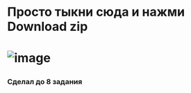 <h1>Просто тыкни сюда и нажми Download zip<h1>

![image](https://user-images.githubusercontent.com/49044115/198725098-b38ea94b-6c30-4591-8103-5ef7d5ebd80c.png)

<h3>Сделал до 8 задания<h3>
